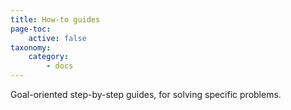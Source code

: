 ```yaml
---
title: How-to guides
page-toc:
    active: false
taxonomy:
    category:
        - docs
---
```


Goal-oriented step-by-step guides, for solving specific problems.
